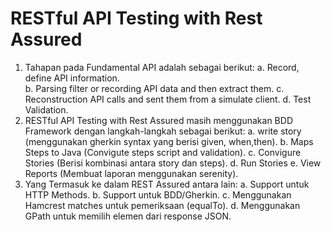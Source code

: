 # RESTful API Testing with Rest Assured 

1. Tahapan pada Fundamental API adalah sebagai berikut: 
   a. Record, define API information.  
   b. Parsing filter or recording API data and then extract them. 
   c. Reconstruction API calls and sent them from a simulate client. 
   d. Test Validation.
2. RESTful API Testing with Rest Assured masih menggunakan BDD Framework dengan langkah-langkah sebagai berikut: 
   a. write story (menggunakan gherkin syntax yang berisi given, when,then). 
   b. Maps Steps to Java (Convigute steps script and validation). 
   c. Convigure Stories (Berisi kombinasi antara story dan steps). 
   d. Run Stories 
   e. View Reports (Membuat laporan menggunakan serenity). 
3. Yang Termasuk ke dalam REST Assured antara lain: 
   a. Support untuk HTTP Methods. 
   b. Support untuk BDD/Gherkin. 
   c. Menggunakan Hamcrest matches untuk pemeriksaan (equalTo). 
   d. Menggunakan GPath untuk memilih elemen dari response JSON. 